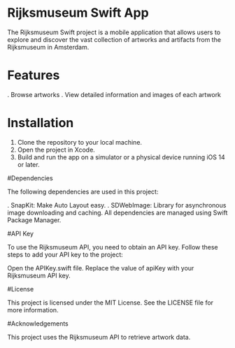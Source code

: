 # Rijksmuseum Swift App
The Rijksmuseum Swift project is a mobile application that allows users to explore and discover the vast collection of artworks and artifacts from the Rijksmuseum in Amsterdam. 

# Features

. Browse artworks 
. View detailed information and images of each artwork

# Installation

1. Clone the repository to your local machine.
2. Open the project in Xcode.
3. Build and run the app on a simulator or a physical device running iOS 14 or later.

#Dependencies

The following dependencies are used in this project:

. SnapKit: Make Auto Layout easy.
. SDWebImage: Library for asynchronous image downloading and caching.
All dependencies are managed using Swift Package Manager.

#API Key

To use the Rijksmuseum API, you need to obtain an API key. Follow these steps to add your API key to the project:

Open the APIKey.swift file.
Replace the value of apiKey with your Rijksmuseum API key.

#License

This project is licensed under the MIT License. See the LICENSE file for more information.

#Acknowledgements

This project uses the Rijksmuseum API to retrieve artwork data.
